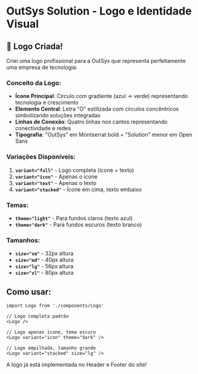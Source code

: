 # OutSys Solution - Logo e Identidade Visual

## 🎨 Logo Criada!

Criei uma logo profissional para a OutSys que representa perfeitamente uma empresa de tecnologia:

### Conceito da Logo:
- **Ícone Principal**: Círculo com gradiente (azul → verde) representando tecnologia e crescimento
- **Elemento Central**: Letra "O" estilizada com círculos concêntricos simbolizando soluções integradas
- **Linhas de Conexão**: Quatro linhas nos cantos representando conectividade e redes
- **Tipografia**: "OutSys" em Montserrat bold + "Solution" menor em Open Sans

### Variações Disponíveis:
1. **`variant="full"`** - Logo completa (ícone + texto)
2. **`variant="icon"`** - Apenas o ícone
3. **`variant="text"`** - Apenas o texto
4. **`variant="stacked"`** - Ícone em cima, texto embaixo

### Temas:
- **`theme="light"`** - Para fundos claros (texto azul)
- **`theme="dark"`** - Para fundos escuros (texto branco)

### Tamanhos:
- **`size="sm"`** - 32px altura
- **`size="md"`** - 40px altura
- **`size="lg"`** - 56px altura
- **`size="xl"`** - 80px altura

## Como usar:

```tsx
import Logo from './components/Logo'

// Logo completa padrão
<Logo />

// Logo apenas ícone, tema escuro
<Logo variant="icon" theme="dark" />

// Logo empilhada, tamanho grande
<Logo variant="stacked" size="lg" />
```

A logo já está implementada no Header e Footer do site!
